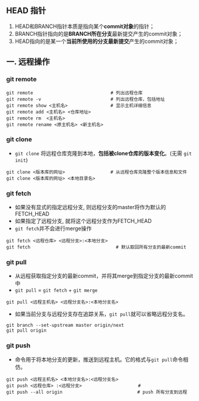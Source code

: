 

## HEAD 指针

1. HEAD和BRANCH指针本质是指向某个**commit对象**的指针；
2. BRANCH指针指向的是**BRANCH所在分支**最新提交产生的commit对象；
3. HEAD指向的是某一个**当前所使用的分支最新提交**产生的commit对象；

## 一. 远程操作
### git remote 

```shell
git remote                             # 列出远程仓库
git remote -v                          # 列出远程仓库，包括地址
git remote show <主机名>                # 显示主机详细信息
git remote add <主机名> <仓库地址>
git remote rm  <主机名>
git remote rename <原主机名> <新主机名>
```
### git clone

- `git clone` 将远程仓库克隆到本地，**包括被clone仓库的版本变化**。(无需 `git init`)
```shell
git clone <版本库的网址>                 # 从远程仓库克隆整个版本信息和文件
git clone <版本库的网址> <本地目录名>
```

### git fetch

- 如果没有显式的指定远程分支, 则远程分支的master将作为默认的FETCH_HEAD
- 如果指定了远程分支, 就将这个远程分支作为FETCH_HEAD
- `git fetch`并不会进行merge操作
```shell
git fetch <远程仓库> <远程分支>:<本地分支>
git fetch                                # 默认取回所有分支的最新commit
```

### git pull

- 从远程获取指定分支的最新commit，并将其merge到指定分支的最新commit中
- `git pull` = `git fetch` + `git merge`

```shell
git pull <远程主机名> <远程分支名>:<本地分支名>
```

- 如果当前分支与远程分支存在追踪关系，`git pull`就可以省略远程分支名。
```shell
git branch --set-upstream master origin/next
git pull origin
```

### git push

- 命令用于将本地分支的更新，推送到远程主机。它的格式与`git pull`命令相仿。

```shell
git push <远程主机名> <本地分支名>:<远程分支名>
git push <远程仓库> :<远程分支>                     # 
git push --all origin                            # push 所有分支到远程
```


```shell
```







